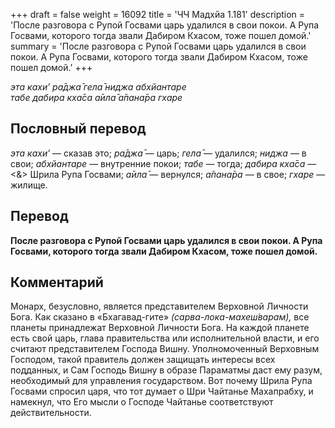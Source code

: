 +++
draft = false
weight = 16092
title = 'ЧЧ Мадхйа 1.181'
description = 'После разговора с Рупой Госвами царь удалился в свои покои. А Рупа Госвами, которого тогда звали Дабиром Кхасом, тоже пошел домой.'
summary = 'После разговора с Рупой Госвами царь удалился в свои покои. А Рупа Госвами, которого тогда звали Дабиром Кхасом, тоже пошел домой.'
+++

_эта кахи’ ра̄джа̄ гела̄ ниджа абхйантаре  
табе дабира кха̄са а̄ила̄ а̄пана̄ра гхаре_

## Пословный перевод

_эта_ _кахи’_ — сказав это; _ра̄джа̄_ — царь; _гела̄_ — удалился; _ниджа_ — в свои; _абхйантаре_ — внутренние покои; _табе_ — тогда; _дабира_ _кха̄са_ — <&> Шрила Рупа Госвами; _а̄ила̄_ — вернулся; _а̄пана̄ра_ — в свое; _гхаре_ — жилище.

## Перевод

**После разговора с Рупой Госвами царь удалился в свои покои. А Рупа Госвами, которого тогда звали Дабиром Кхасом, тоже пошел домой.**

## Комментарий

Монарх, безусловно, является представителем Верховной Личности Бога. Как сказано в «Бхагавад-гите» _(сарва-лока-махеш́варам),_ все планеты принадлежат Верховной Личности Бога. На каждой планете есть свой царь, глава правительства или исполнительной власти, и его считают представителем Господа Вишну. Уполномоченный Верховным Господом, такой правитель должен защищать интересы всех подданных, и Сам Господь Вишну в образе Параматмы даст ему разум, необходимый для управления государством. Вот почему Шрила Рупа Госвами спросил царя, что тот думает о Шри Чайтанье Махапрабху, и намекнул, что Его мысли о Господе Чайтанье соответствуют действительности.
